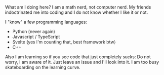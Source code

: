 What am I doing here? I am a math nerd, not computer nerd. My friends indoctrinated me into coding and I do not know whether I like it or not.

I "know" a few programming languages:
- Python (never again)
- Javascript / TypeScript
- Svelte (yes I'm counting that, best framework btw)
- C++

Also I am learning so if you see code that just completely sucks: Do not worry, I am aware of it. Just leave an issue and I'll look into it.
I am too busy skateboarding on the learning curve.
